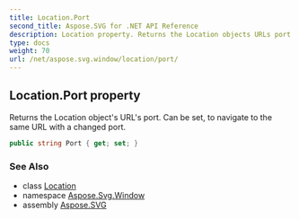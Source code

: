 ```yaml
---
title: Location.Port
second_title: Aspose.SVG for .NET API Reference
description: Location property. Returns the Location objects URLs port. Can be set to navigate to the same URL with a changed port
type: docs
weight: 70
url: /net/aspose.svg.window/location/port/
---
```

## Location.Port property

Returns the Location object's URL's port. Can be set, to navigate to the same URL with a changed port.

```csharp
public string Port { get; set; }
```

### See Also

* class [Location](../)
* namespace [Aspose.Svg.Window](../../../aspose.svg.window/)
* assembly [Aspose.SVG](../../../)
